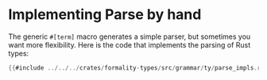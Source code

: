 # Implementing Parse by hand

The generic `#[term]` macro generates a simple parser, but sometimes you want more flexibility.
Here is the code that implements the parsing of Rust types:

```rust
{{#include ../../../crates/formality-types/src/grammar/ty/parse_impls.rs:ty_parse_impl}}
```
